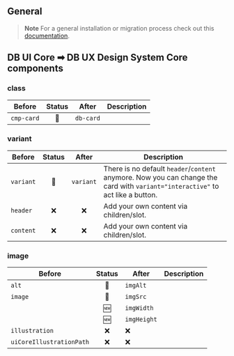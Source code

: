 ## General

> **Note**
> For a general installation or migration process check out this [documentation](https://www.npmjs.com/package/@db-ux/core-components).

## DB UI Core ➡ DB UX Design System Core components

### class

| Before     | Status | After     | Description |
| ---------- | :----: | --------- | ----------- |
| `cmp-card` |   🔁   | `db-card` |             |

### variant

| Before    | Status |   After   | Description                                                                                                                    |
| --------- | :----: | :-------: | ------------------------------------------------------------------------------------------------------------------------------ |
| `variant` |   🔁   | `variant` | There is no default `header`/`content` anymore. Now you can change the card with `variant="interactive"` to act like a button. |
| `header`  |   ❌   |    ❌     | Add your own content via children/slot.                                                                                        |
| `content` |   ❌   |    ❌     | Add your own content via children/slot.                                                                                        |

### image

| Before                   | Status | After       | Description |
| ------------------------ | :----: | ----------- | ----------- |
| `alt`                    |   🔁   | `imgAlt`    |             |
| `image`                  |   🔁   | `imgSrc`    |             |
|                          |   🆕   | `imgWidth`  |             |
|                          |   🆕   | `imgHeight` |             |
| `illustration`           |   ❌   | ❌          |             |
| `uiCoreIllustrationPath` |   ❌   | ❌          |             |
